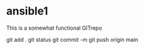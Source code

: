 # ansible1
This is a somewhat functional GITrepo

git add .
git status
git commit -m
git push origin main
